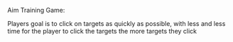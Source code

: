 Aim Training Game:

Players goal is to click on targets as quickly as possible, with less and less time for the player to click the targets the more targets they click
